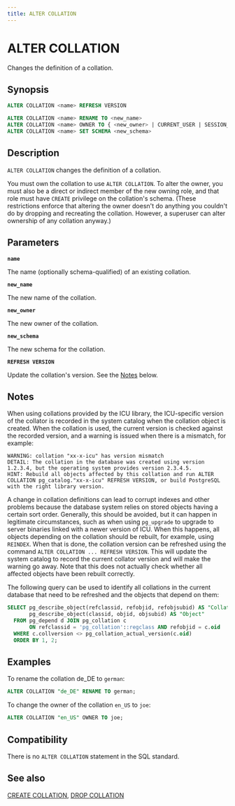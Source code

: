 ```yaml
---
title: ALTER COLLATION
---
```


# ALTER COLLATION

Changes the definition of a collation.

## Synopsis

```sql
ALTER COLLATION <name> REFRESH VERSION

ALTER COLLATION <name> RENAME TO <new_name>
ALTER COLLATION <name> OWNER TO { <new_owner> | CURRENT_USER | SESSION_USER }
ALTER COLLATION <name> SET SCHEMA <new_schema>
```

## Description

`ALTER COLLATION` changes the definition of a collation.

You must own the collation to use `ALTER COLLATION`. To alter the owner, you must also be a direct or indirect member of the new owning role, and that role must have `CREATE` privilege on the collation's schema. (These restrictions enforce that altering the owner doesn't do anything you couldn't do by dropping and recreating the collation. However, a superuser can alter ownership of any collation anyway.)


## Parameters

**`name`**

The name (optionally schema-qualified) of an existing collation.

**`new_name`**

The new name of the collation.

**`new_owner`**

The new owner of the collation.

**`new_schema`**

The new schema for the collation.

**`REFRESH VERSION`**

Update the collation's version. See the [Notes](#notes) below.

## Notes

When using collations provided by the ICU library, the ICU-specific version of the collator is recorded in the system catalog when the collation object is created. When the collation is used, the current version is checked against the recorded version, and a warning is issued when there is a mismatch, for example:

```
WARNING: collation "xx-x-icu" has version mismatch
DETAIL: The collation in the database was created using version 1.2.3.4, but the operating system provides version 2.3.4.5.
HINT: Rebuild all objects affected by this collation and run ALTER COLLATION pg_catalog."xx-x-icu" REFRESH VERSION, or build PostgreSQL with the right library version.
```

A change in collation definitions can lead to corrupt indexes and other problems because the database system relies on stored objects having a certain sort order. Generally, this should be avoided, but it can happen in legitimate circumstances, such as when using `pg_upgrade` to upgrade to server binaries linked with a newer version of ICU. When this happens, all objects depending on the collation should be rebuilt, for example, using `REINDEX`. When that is done, the collation version can be refreshed using the command `ALTER COLLATION ... REFRESH VERSION`. This will update the system catalog to record the current collator version and will make the warning go away. Note that this does not actually check whether all affected objects have been rebuilt correctly.

The following query can be used to identify all collations in the current database that need to be refreshed and the objects that depend on them:

```sql
SELECT pg_describe_object(refclassid, refobjid, refobjsubid) AS "Collation",
       pg_describe_object(classid, objid, objsubid) AS "Object"
  FROM pg_depend d JOIN pg_collation c
       ON refclassid = 'pg_collation'::regclass AND refobjid = c.oid
  WHERE c.collversion <> pg_collation_actual_version(c.oid)
  ORDER BY 1, 2;
```

## Examples

To rename the collation de_DE to `german`:

```sql
ALTER COLLATION "de_DE" RENAME TO german;
```

To change the owner of the collation `en_US` to `joe`:

```sql
ALTER COLLATION "en_US" OWNER TO joe;
```

## Compatibility

There is no `ALTER COLLATION` statement in the SQL standard.

## See also

[CREATE COLLATION](/i18n/zh/docusaurus-plugin-content-docs/current/sql-stmts/sql-stmt-create-collation.md), [DROP COLLATION](/i18n/zh/docusaurus-plugin-content-docs/current/sql-stmts/sql-stmt-drop-collation.md)
